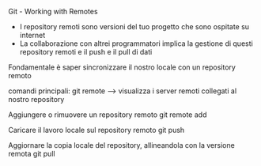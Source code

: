 Git - Working with Remotes
- I repository remoti sono versioni del tuo progetto che sono ospitate su internet
- La collaborazione con altrei programmatori implica la gestione di questi repository remoti e il push e il pull di dati

Fondamentale è saper sincronizzare il nostro locale con un repository remoto

comandi principali:
git remote --> visualizza i server remoti collegati al nostro repository

Aggiungere o rimuovere un repository remoto
git remote add <nome> <url>

Caricare il lavoro locale sul repository remoto
git push <remote> <ramo-locale>

Aggiornare la copia locale del repository, allineandola con la versione remota
git pull <remote> <ramo-locale>
